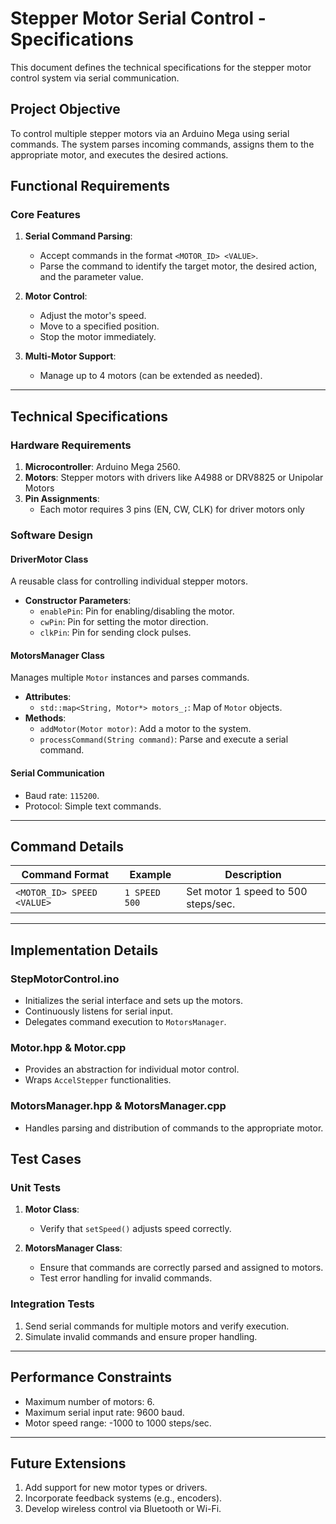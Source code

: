 # Stepper Motor Serial Control - Specifications

This document defines the technical specifications for the stepper motor control system via serial communication.

## Project Objective

To control multiple stepper motors via an Arduino Mega using serial commands. The system parses incoming commands, assigns them to the appropriate motor, and executes the desired actions.

## Functional Requirements

### **Core Features**
1. **Serial Command Parsing**:
   - Accept commands in the format `<MOTOR_ID> <VALUE>`.
   - Parse the command to identify the target motor, the desired action, and the parameter value.

2. **Motor Control**:
   - Adjust the motor's speed.
   - Move to a specified position.
   - Stop the motor immediately.

3. **Multi-Motor Support**:
   - Manage up to 4 motors (can be extended as needed).

---

## Technical Specifications

### **Hardware Requirements**
1. **Microcontroller**: Arduino Mega 2560.
2. **Motors**: Stepper motors with drivers like A4988 or DRV8825 or Unipolar Motors
3. **Pin Assignments**:
   - Each motor requires 3 pins (EN, CW, CLK) for driver motors only


### **Software Design**

#### **DriverMotor Class**
A reusable class for controlling individual stepper motors.
- **Constructor Parameters**:
  - `enablePin`: Pin for enabling/disabling the motor.
  - `cwPin`: Pin for setting the motor direction.
  - `clkPin`: Pin for sending clock pulses.

#### **MotorsManager Class**
Manages multiple `Motor` instances and parses commands.
- **Attributes**:
  - ` std::map<String, Motor*> motors_; `: Map of `Motor` objects.
- **Methods**:
  - `addMotor(Motor motor)`: Add a motor to the system.
  - `processCommand(String command)`: Parse and execute a serial command.

#### **Serial Communication**
- Baud rate: `115200`.
- Protocol: Simple text commands.

---
## Command Details

| Command Format            | Example       | Description                          |
|---------------------------|---------------|--------------------------------------|
| `<MOTOR_ID> SPEED <VALUE>`| `1 SPEED 500` | Set motor 1 speed to 500 steps/sec.  |

---

## Implementation Details

### **StepMotorControl.ino**
- Initializes the serial interface and sets up the motors.
- Continuously listens for serial input.
- Delegates command execution to `MotorsManager`.

### **Motor.hpp & Motor.cpp**
- Provides an abstraction for individual motor control.
- Wraps `AccelStepper` functionalities.

### **MotorsManager.hpp & MotorsManager.cpp**
- Handles parsing and distribution of commands to the appropriate motor.


## Test Cases

### Unit Tests
1. **Motor Class**:
   - Verify that `setSpeed()` adjusts speed correctly.

2. **MotorsManager Class**:
   - Ensure that commands are correctly parsed and assigned to motors.
   - Test error handling for invalid commands.

### Integration Tests
1. Send serial commands for multiple motors and verify execution.
2. Simulate invalid commands and ensure proper handling.

---

## Performance Constraints

- Maximum number of motors: 6.
- Maximum serial input rate: 9600 baud.
- Motor speed range: -1000 to 1000 steps/sec.

---

## Future Extensions

1. Add support for new motor types or drivers.
2. Incorporate feedback systems (e.g., encoders).
3. Develop wireless control via Bluetooth or Wi-Fi.
